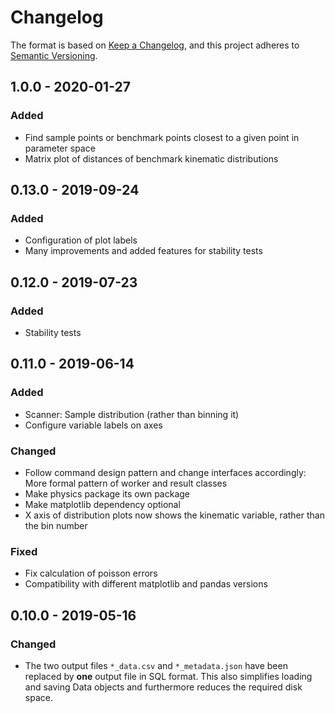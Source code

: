 # Changelog

The format is based on [Keep a Changelog](https://keepachangelog.com/en/1.0.0/),
and this project adheres to [Semantic Versioning](https://semver.org/spec/v2.0.0.html).

## 1.0.0 - 2020-01-27

### Added

- Find sample points or benchmark points closest to a given point in parameter space
- Matrix plot of distances of benchmark kinematic distributions

## 0.13.0 - 2019-09-24

### Added

- Configuration of plot labels
- Many improvements and added features for stability tests

## 0.12.0 - 2019-07-23

### Added

- Stability tests

## 0.11.0 - 2019-06-14

### Added

- Scanner: Sample distribution (rather than binning it)
- Configure variable labels on axes

### Changed

- Follow command design pattern and change interfaces accordingly:
  More formal pattern of worker and result classes
- Make physics package its own package
- Make matplotlib dependency optional
- X axis of distribution plots now shows the kinematic variable, rather than the bin number

### Fixed

- Fix calculation of poisson errors
- Compatibility with different matplotlib and pandas versions

## 0.10.0 - 2019-05-16

### Changed

- The two output files ``*_data.csv`` and ``*_metadata.json`` have been replaced by **one** output file in SQL format. This also simplifies loading and saving Data objects and furthermore reduces the required disk space.
